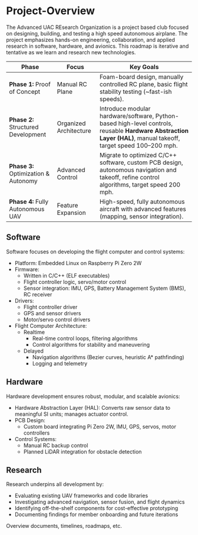 # Project-Overview
The Advanced UAC REsearch Organization is a project based club focused on designing, building, and testing a high speed autonomous airplane. The project emphasizes hands-on engineering, collaboration, and applied research in software, hardware, and avionics. This roadmap is iterative and tentative as we learn and research new technologies.

| Phase                                | Focus                  | Key Goals                                                                                                                                                       |
| ------------------------------------ | ---------------------- | --------------------------------------------------------------------------------------------------------------------------------------------------------------- |
| **Phase 1:** Proof of Concept        | Manual RC Plane        | Foam-board design, manually controlled RC plane, basic flight stability testing (\~fast-ish speeds).                                                            |
| **Phase 2:** Structured Development  | Organized Architecture | Introduce modular hardware/software, Python-based high-level controls, reusable **Hardware Abstraction Layer (HAL)**, manual takeoff, target speed 100–200 mph. |
| **Phase 3:** Optimization & Autonomy | Advanced Control       | Migrate to optimized C/C++ software, custom PCB design, autonomous navigation and takeoff, refine control algorithms, target speed 200 mph.                     |
| **Phase 4:** Fully Autonomous UAV    | Feature Expansion      | High-speed, fully autonomous aircraft with advanced features (mapping, sensor integration).                                                                     |

## Software 
Software focuses on developing the flight computer and control systems:
* Platform: Embedded Linux on Raspberry Pi Zero 2W
* Firmware:
    * Written in C/C++ (ELF executables)
    * Flight controller logic, servo/motor control
    * Sensor integration: IMU, GPS, Battery Management System (BMS), RC receiver
* Drivers:
  * Flight controller driver
  * GPS and sensor drivers
  * Motor/servo control drivers
* Flight Computer Architecture:
  * Realtime
    * Real-time control loops, filtering algorithms
    * Control algorithms for stability and maneuvering
  * Delayed
    * Navigation algorithms (Bezier curves, heuristic A* pathfinding)
    * Logging and telemetry

## Hardware
Hardware development ensures robust, modular, and scalable avionics:
* Hardware Abstraction Layer (HAL): Converts raw sensor data to meaningful SI units; manages actuator control.
* PCB Design:
  * Custom board integrating Pi Zero 2W, IMU, GPS, servos, motor controllers
* Control Systems:
  * Manual RC backup control
  * Planned LiDAR integration for obstacle detection

## Research
Research underpins all development by:
* Evaluating existing UAV frameworks and code libraries
* Investigating advanced navigation, sensor fusion, and flight dynamics
* Identifying off-the-shelf components for cost-effective prototyping
* Documenting findings for member onboarding and future iterations

Overview documents, timelines, roadmaps, etc.
